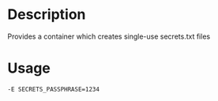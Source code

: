 # Description

Provides a container which creates single-use secrets.txt files

# Usage
```
-E SECRETS_PASSPHRASE=1234
```
